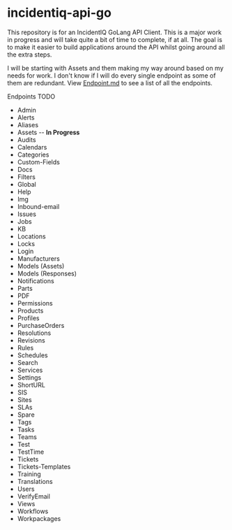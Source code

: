 # incidentiq-api-go

This repository is for an IncidentIQ GoLang API Client. This is a major work in 
progress and will take quite a bit of time to complete, if at all. The goal is 
to make it easier to build applications around the API whilst going around all 
the extra steps.

I will be starting with Assets and them making my way around based on my needs 
for work. I don't know if I will do every single endpoint as some of them are
redundant. View [Endpoint.md](https://github.com/fmagana-fhps/incidentiq-api-go/Endpoint.md) to see a list of all the endpoints.

Endpoints TODO
- Admin
- Alerts
- Aliases
- Assets -- **In Progress**
- Audits
- Calendars
- Categories
- Custom-Fields
- Docs
- Filters
- Global
- Help
- Img
- Inbound-email
- Issues
- Jobs
- KB
- Locations
- Locks
- Login
- Manufacturers
- Models (Assets)
- Models (Responses)
- Notifications
- Parts
- PDF
- Permissions
- Products
- Profiles
- PurchaseOrders
- Resolutions
- Revisions
- Rules
- Schedules
- Search
- Services
- Settings
- ShortURL
- SIS
- Sites
- SLAs
- Spare
- Tags
- Tasks
- Teams
- Test
- TestTime
- Tickets
- Tickets-Templates
- Training
- Translations
- Users
- VerifyEmail
- Views
- Workflows
- Workpackages